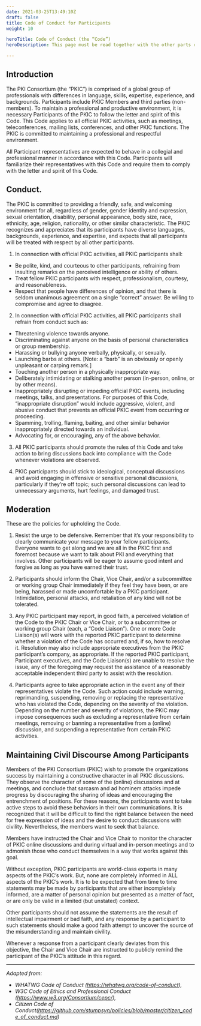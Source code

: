```yaml
---
date: 2021-03-25T13:49:10Z
draft: false
title: Code of Conduct for Participants
weight: 10

heroTitle: Code of Conduct (the “Code”)
heroDescription: This page must be read together with the other parts of the [Code of Conduct of the PKI Consortium](../).

---
```


## Introduction
The PKI Consortium (the “PKIC”) is comprised of a global group of professionals with differences in language, skills, expertise, experience, and backgrounds. Participants include PKIC Members and third parties (non-members). To maintain a professional and productive environment, it is necessary Participants of the PKIC to follow the letter and spirit of this Code. This Code applies to all official PKIC activities, such as meetings, teleconferences, mailing lists, conferences, and other PKIC functions. The PKIC is committed to maintaining a professional and respectful environment.

All Participant representatives are expected to behave in a collegial and professional manner in accordance with this Code. Participants will familiarize their representatives with this Code and require them to comply with the letter and spirit of this Code.

## Conduct. 

The PKIC is committed to providing a friendly, safe, and welcoming environment for all, regardless of gender, gender identity and expression, sexual orientation, disability, personal appearance, body size, race, ethnicity, age, religion, nationality, or other similar characteristic. The PKIC recognizes and appreciates that its participants have diverse languages, backgrounds, experience, and expertise, and expects that all participants will be treated with respect by all other participants. 

1. In connection with official PKIC activities, all PKIC participants shall:

- Be polite, kind, and courteous to other participants, refraining from insulting remarks on the perceived intelligence or ability of others.
- Treat fellow PKIC participants with respect, professionalism, courtesy, and reasonableness.
- Respect that people have differences of opinion, and that there is seldom unanimous agreement on a single “correct” answer. Be willing to compromise and agree to disagree.

2. In connection with official PKIC activities, all PKIC participants shall refrain from conduct such as:

- Threatening violence towards anyone.
- Discriminating against anyone on the basis of personal characteristics or group membership.
- Harassing or bullying anyone verbally, physically, or sexually.
- Launching barbs at others. [Note: a “barb” is an obviously or openly unpleasant or carping remark.]
- Touching another person in a physically inappropriate way.
- Deliberately intimidating or stalking another person (in-person, online, or by other means).
- Inappropriately disrupting or impeding official PKIC events, including meetings, talks, and presentations. For purposes of this Code, “inappropriate disruption” would include aggressive, violent, and abusive conduct that prevents an official PKIC event from occurring or proceeding.
- Spamming, trolling, flaming, baiting, and other similar behavior inappropriately directed towards an individual.
- Advocating for, or encouraging, any of the above behavior.

3. All PKIC participants should promote the rules of this Code and take action to bring discussions back into compliance with the Code whenever violations are observed.

4. PKIC participants should stick to ideological, conceptual discussions and avoid engaging in offensive or sensitive personal discussions, particularly if they’re off topic; such personal discussions can lead to unnecessary arguments, hurt feelings, and damaged trust.

## Moderation

These are the policies for upholding the Code.

1. Resist the urge to be defensive. Remember that it’s your responsibility to clearly communicate your message to your fellow participants. Everyone wants to get along and we are all in the PKIC first and foremost because we want to talk about PKI and everything that involves. Other participants will be eager to assume good intent and forgive as long as you have earned their trust.

2. Participants should inform the Chair, Vice Chair, and/or a subcommittee or working group Chair immediately if they feel they have been, or are being, harassed or made uncomfortable by a PKIC participant. Intimidation, personal attacks, and retaliation of any kind will not be tolerated.

3. Any PKIC participant may report, in good faith, a perceived violation of the Code to the PKIC Chair or Vice Chair, or to a subcommittee or working group Chair (each, a “Code Liaison”). One or more Code Liaison(s) will work with the reported PKIC participant to determine whether a violation of the Code has occurred and, if so, how to resolve it. Resolution may also include appropriate executives from the PKIC participant’s company, as appropriate. If the reported PKIC participant, Participant executives, and the Code Liaison(s) are unable to resolve the issue, any of the foregoing may request the assistance of a reasonably acceptable independent third party to assist with the resolution.

4. Participants agree to take appropriate action in the event any of their representatives violate the Code. Such action could include warning, reprimanding, suspending, removing or replacing the representative who has violated the Code, depending on the severity of the violation. Depending on the number and severity of violations, the PKIC may impose consequences such as excluding a representative from certain meetings, removing or banning a representative from a (online) discussion, and suspending a representative from certain PKIC activities.

## Maintaining Civil Discourse Among Participants
Members of the PKI Consortium (PKIC) wish to promote the organizations success by maintaining a constructive character in all PKIC discussions. They observe the character of some of the (online) discussions and at meetings, and conclude that sarcasm and ad hominem attacks impede progress by discouraging the sharing of ideas and encouraging the entrenchment of positions. For these reasons, the participants want to take active steps to avoid these behaviors in their own communications.
It is recognized that it will be difficult to find the right balance between the need for free expression of ideas and the desire to conduct discussions with civility. Nevertheless, the members want to seek that balance.

Members have instructed the Chair and Vice Chair to monitor the character of PKIC online discussions and during virtual and in-person meetings and to admonish those who conduct themselves in a way that works against this goal.

Without exception, PKIC participants are world-class experts in many aspects of the PKIC’s work. But, none are completely informed in ALL aspects of the PKIC’s work. It is to be expected that from time to time statements may be made by participants that are either incompletely informed, are a matter of personal opinion but presented as a matter of fact, or are only be valid in a limited (but unstated) context. 

Other participants should not assume the statements are the result of intellectual impairment or bad faith, and any response by a participant to such statements should make a good faith attempt to uncover the source of the misunderstanding and maintain civility.

Whenever a response from a participant clearly deviates from this objective, the Chair and Vice Chair are instructed to publicly remind the participant of the PKIC’s attitude in this regard.

---

_Adapted from:_
- *WHATWG Code of Conduct (https://whatwg.org/code-of-conduct),*
- *W3C Code of Ethics and Professional Conduct (https://www.w3.org/Consortium/cepc/),*
- *Citizen Code of Conduct(https://github.com/stumpsyn/policies/blob/master/citizen_code_of_conduct.md)*
